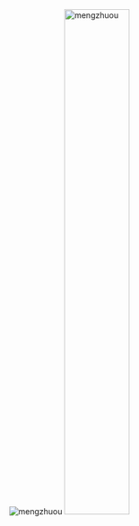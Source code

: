 <img src="https://github-readme-stats.vercel.app/api?username=mengzhuou&show_icons=true&theme=gruvbox_light&hide_border=true" alt="mengzhuou" />

 
<img width="48%" src="https://github-readme-streak-stats.herokuapp.com/?user=mengzhuou&theme=highcontrast&hide_border=true" alt="mengzhuou" /> 


